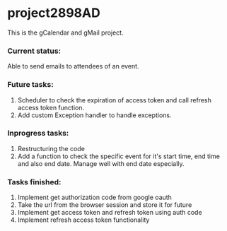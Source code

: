 # project2898AD
This is the gCalendar and gMail project.

### Current status:

Able to send emails to attendees of an event.

### Future tasks:
1. Scheduler to check the expiration of access token and call refresh access token function.
2. Add custom Exception handler to handle exceptions.


### Inprogress tasks:
1. Restructuring the code
2. Add a function to check the specific event for it's start time, end time and also end date. Manage well with end date especially.

### Tasks finished:
1. Implement get authorization code from google oauth
2. Take the url from the browser session and store it for future
3. Implement get access token and refresh token using auth code
4. Implement refresh access token functionality



